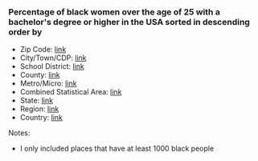 ### Percentage of black women over the age of 25 with a bachelor's degree or higher in the USA sorted in descending order by  
- Zip Code: [link](zipcode)  
- City/Town/CDP: [link](cityTownCDP)  
- School District: [link](schoolDistrict)  
- County: [link](county)  
- Metro/Micro: [link](metroMicro)  
- Combined Statistical Area: [link](combinedStatisticalArea)  
- State: [link](state)  
- Region: [link](region)  
- Country: [link](country)  

Notes:  
- I only included places that have at least 1000 black people